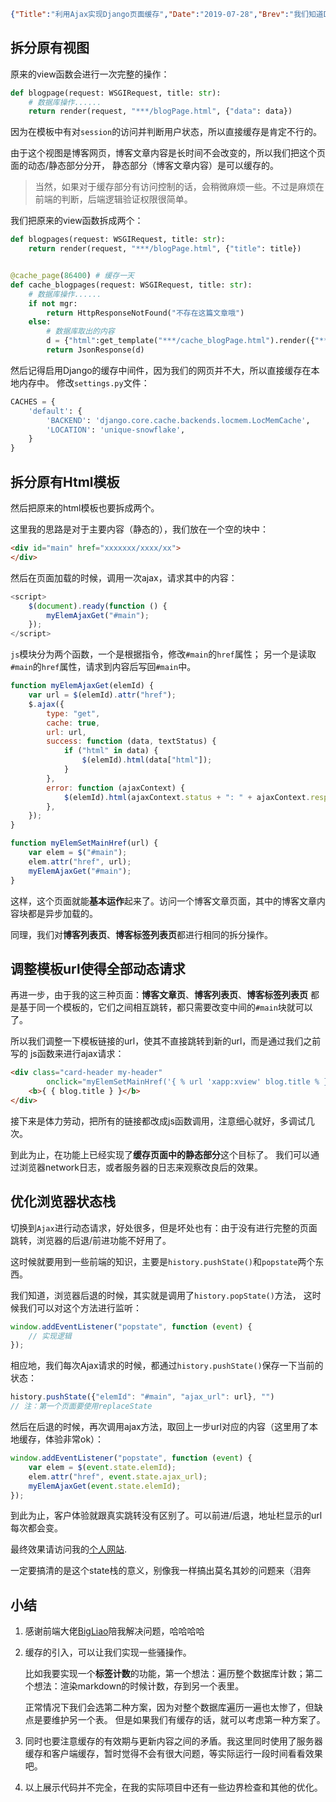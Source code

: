 ```json lw-blog-meta
{"Title":"利用Ajax实现Django页面缓存","Date":"2019-07-28","Brev":"我们知道Django中自带了缓存中间件，只需要一个装饰器就可以把视图缓存起来。但是这个缓存是基于URL的，会把用户状态也缓存下来，这个是不允许的。所以我将静态部分缓存，通过ajax动态请求缓存内容。","Tags":["Web"]}
```



## 拆分原有视图

原来的view函数会进行一次完整的操作：

```python
def blogpage(request: WSGIRequest, title: str):
    # 数据库操作......
    return render(request, "***/blogPage.html", {"data": data})
```

因为在模板中有对`session`的访问并判断用户状态，所以直接缓存是肯定不行的。

由于这个视图是博客网页，博客文章内容是长时间不会改变的，所以我们把这个页面的动态/静态部分分开，
静态部分（博客文章内容）是可以缓存的。

> 当然，如果对于缓存部分有访问控制的话，会稍微麻烦一些。不过是麻烦在前端的判断，后端逻辑验证权限很简单。

我们把原来的view函数拆成两个：

```python
def blogpages(request: WSGIRequest, title: str):
    return render(request, "***/blogPage.html", {"title": title})


@cache_page(86400) # 缓存一天
def cache_blogpages(request: WSGIRequest, title: str):
    # 数据库操作......
    if not mgr:
        return HttpResponseNotFound("不存在这篇文章哦")
    else:
        # 数据库取出的内容
        d = {"html":get_template("***/cache_blogPage.html").render({"**": mgr}, request),} 
        return JsonResponse(d)

```

然后记得启用Django的缓存中间件，因为我们的网页并不大，所以直接缓存在本地内存中。
修改`settings.py`文件：

```python
CACHES = {
    'default': {
        'BACKEND': 'django.core.cache.backends.locmem.LocMemCache',
        'LOCATION': 'unique-snowflake',
    }
}

```

## 拆分原有Html模板

然后把原来的html模板也要拆成两个。

这里我的思路是对于主要内容（静态的），我们放在一个空的块中：

```html
<div id="main" href="xxxxxxx/xxxx/xx">
</div>
```

然后在页面加载的时候，调用一次ajax，请求其中的内容：

```js
<script>
    $(document).ready(function () {
        myElemAjaxGet("#main");
    });
</script>
```

`js`模块分为两个函数，一个是根据指令，修改`#main`的`href`属性；
另一个是读取`#main`的`href`属性，请求到内容后写回`#main`中。

```js
function myElemAjaxGet(elemId) {
    var url = $(elemId).attr("href");
    $.ajax({
        type: "get",
        cache: true,
        url: url,
        success: function (data, textStatus) {
            if ("html" in data) {
                $(elemId).html(data["html"]);
            }
        },
        error: function (ajaxContext) {
            $(elemId).html(ajaxContext.status + ": " + ajaxContext.responseText);
        },
    });
}

function myElemSetMainHref(url) {
    var elem = $("#main");
    elem.attr("href", url);
    myElemAjaxGet("#main");
}
```

这样，这个页面就能**基本运作**起来了。访问一个博客文章页面，其中的博客文章内容块都是异步加载的。

同理，我们对**博客列表页**、**博客标签列表页**都进行相同的拆分操作。

## 调整模板url使得全部动态请求

再进一步，由于我的这三种页面：**博客文章页**、**博客列表页**、**博客标签列表页**
都是基于同一个模板的，它们之间相互跳转，都只需要改变中间的`#main`块就可以了。

所以我们调整一下模板链接的url，使其不直接跳转到新的url，而是通过我们之前写的
js函数来进行ajax请求：

```html
<div class="card-header my-header"
        onclick="myElemSetMainHref('{ % url 'xapp:xview' blog.title % }')">
    <b>{ { blog.title } }</b>
</div>
```

接下来是体力劳动，把所有的链接都改成js函数调用，注意细心就好，多调试几次。

到此为止，在功能上已经实现了**缓存页面中的静态部分**这个目标了。
我们可以通过浏览器network日志，或者服务器的日志来观察改良后的效果。

## 优化浏览器状态栈

切换到`Ajax`进行动态请求，好处很多，但是坏处也有：由于没有进行完整的页面跳转，浏览器的后退/前进功能不好用了。

这时候就要用到一些前端的知识，主要是`history.pushState()`和`popstate`两个东西。

我们知道，浏览器后退的时候，其实就是调用了`history.popState()`方法，
这时候我们可以对这个方法进行监听：

```js
window.addEventListener("popstate", function (event) {
    // 实现逻辑
});
```

相应地，我们每次Ajax请求的时候，都通过`history.pushState()`保存一下当前的状态：

```js
history.pushState({"elemId": "#main", "ajax_url": url}, "")
// 注：第一个页面要使用replaceState
```

然后在后退的时候，再次调用ajax方法，取回上一步url对应的内容（这里用了本地缓存，体验非常ok）：

```js
window.addEventListener("popstate", function (event) {
    var elem = $(event.state.elemId);
    elem.attr("href", event.state.ajax_url);
    myElemAjaxGet(event.state.elemId);
});
```

到此为止，客户体验就跟真实跳转没有区别了。可以前进/后退，地址栏显示的url每次都会变。

最终效果请访问我的[个人网站](https://www.lewinblog.com/).

一定要搞清的是这个state栈的意义，别像我一样搞出莫名其妙的问题来（泪奔

## 小结

1. 感谢前端大佬[BigLiao](https://github.com/BigLiao)陪我解决问题，哈哈哈哈
2. 缓存的引入，可以让我们实现一些骚操作。
   
   比如我要实现一个**标签计数**的功能，第一个想法：遍历整个数据库计数；第二个想法：渲染markdown的时候计数，存到另一个表里。
   
   正常情况下我们会选第二种方案，因为对整个数据库遍历一遍也太惨了，但缺点是要维护另一个表。
   但是如果我们有缓存的话，就可以考虑第一种方案了。

3. 同时也要注意缓存的有效期与更新内容之间的矛盾。我这里同时使用了服务器缓存和客户端缓存，暂时觉得不会有很大问题，等实际运行一段时间看看效果吧。
4. 以上展示代码并不完全，在我的实际项目中还有一些边界检查和其他的优化。

